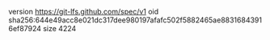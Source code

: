 version https://git-lfs.github.com/spec/v1
oid sha256:644e49acc8e021dc317dee980197afafc502f5882465ae88316843916ef87924
size 4224
